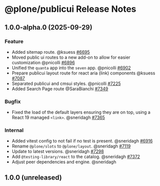 # @plone/publicui Release Notes

<!-- Do *NOT* add new change log entries to this file.
     Instead create a file in the news directory.
     For helpful instructions, see:
     https://6.docs.plone.org/contributing/index.html#change-log-entry
-->

<!-- towncrier release notes start -->

## 1.0.0-alpha.0 (2025-09-29)

### Feature

- Added sitemap route. @ksuess [#6695](https://github.com/plone/volto/issues/6695)
- Moved public ui routes to a new add-on to allow for easier customization @pnicolli [#6896](https://github.com/plone/volto/issues/6896)
- Unified the `quanta` app into the `seven` app. @pnicolli [#6902](https://github.com/plone/volto/issues/6902)
- Prepare publicui layout route for react aria (link) components @ksuess [#7087](https://github.com/plone/volto/issues/7087)
- Separated publicui and cmsui styles. @pnicolli [#7225](https://github.com/plone/volto/issues/7225)
- Added Search Page route @SaraBianchi [#7349](https://github.com/plone/volto/issues/7349)

### Bugfix

- Fixed the load of the default layers ensuring they are on top, using a React 19 managed `<link>`. @sneridagh [#7365](https://github.com/plone/volto/issues/7365)

### Internal

- Added vitest config to not fail if no test is present. @sneridagh [#6916](https://github.com/plone/volto/issues/6916)
- Rename `@plone/slots` to `@plone/layout`. @sneridagh [#7119](https://github.com/plone/volto/issues/7119)
- Update to latest versions. @sneridagh [#7298](https://github.com/plone/volto/issues/7298)
- Add `@testing-library/react` to the catalog. @sneridagh [#7372](https://github.com/plone/volto/issues/7372)
- Adjust peer dependencies and engine. @sneridagh

## 1.0.0 (unreleased)
